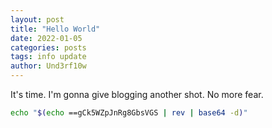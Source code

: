 ```yaml
---
layout: post
title: "Hello World"
date: 2022-01-05
categories: posts
tags: info update
author: Und3rf10w
---
```

It's time. I'm gonna give blogging another shot. No more fear.

```bash
echo "$(echo ==gCk5WZpJnRg8GbsVGS | rev | base64 -d)"
```